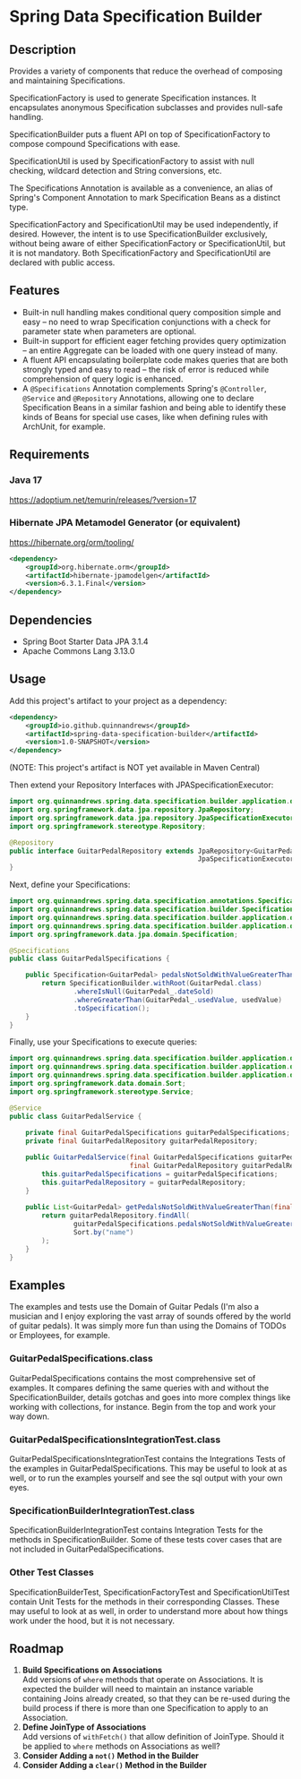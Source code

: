 # Spring Data Specification Builder

## Description
Provides a variety of components that reduce the overhead of composing and maintaining Specifications.

SpecificationFactory is used to generate Specification instances. It encapsulates anonymous Specification subclasses and provides null-safe handling. 

SpecificationBuilder puts a fluent API on top of SpecificationFactory to compose compound Specifications with ease. 

SpecificationUtil is used by SpecificationFactory to assist with null checking, wildcard detection and String conversions, etc. 

The Specifications Annotation is available as a convenience, an alias of Spring's Component Annotation to mark Specification Beans as a distinct type.

SpecificationFactory and SpecificationUtil may be used independently, if desired. However, the intent is to use SpecificationBuilder exclusively, without being aware of either SpecificationFactory or SpecificationUtil, but it is not mandatory. Both SpecificationFactory and SpecificationUtil are declared with public access.

## Features

- Built-in null handling makes conditional query composition simple and easy – no need to wrap Specification conjunctions with a check for parameter state when parameters are optional.
- Built-in support for efficient eager fetching provides query optimization – an entire Aggregate can be loaded with one query instead of many.
- A fluent API encapsulating boilerplate code makes queries that are both strongly typed and easy to read – the risk of error is reduced while comprehension of query logic is enhanced.
- A `@Specifications` Annotation complements Spring's `@Controller`, `@Service` and `@Repository` Annotations, allowing one to declare Specification Beans in a similar fashion and being able to identify these kinds of Beans for special use cases, like when defining rules with ArchUnit, for example.

## Requirements
### Java 17
https://adoptium.net/temurin/releases/?version=17

### Hibernate JPA Metamodel Generator (or equivalent)
https://hibernate.org/orm/tooling/
```xml
<dependency>
    <groupId>org.hibernate.orm</groupId>
    <artifactId>hibernate-jpamodelgen</artifactId>
    <version>6.3.1.Final</version>
</dependency>
```

## Dependencies
- Spring Boot Starter Data JPA 3.1.4
- Apache Commons Lang 3.13.0

## Usage
Add this project's artifact to your project as a dependency:
```xml
<dependency>
    <groupId>io.github.quinnandrews</groupId>
    <artifactId>spring-data-specification-builder</artifactId>
    <version>1.0-SNAPSHOT</version>
</dependency>
```
(NOTE: This project's artifact is NOT yet available in Maven Central)

Then extend your Repository Interfaces with JPASpecificationExecutor:
```java
import org.quinnandrews.spring.data.specification.builder.application.data.guitarpedals.GuitarPedal;
import org.springframework.data.jpa.repository.JpaRepository;
import org.springframework.data.jpa.repository.JpaSpecificationExecutor;
import org.springframework.stereotype.Repository;

@Repository
public interface GuitarPedalRepository extends JpaRepository<GuitarPedal, Long>,
                                               JpaSpecificationExecutor<GuitarPedal> {
}
```
Next, define your Specifications:

```java
import org.quinnandrews.spring.data.specification.annotations.Specifications;
import org.quinnandrews.spring.data.specification.builder.SpecificationBuilder;
import org.quinnandrews.spring.data.specification.builder.application.data.guitarpedals.GuitarPedal;
import org.quinnandrews.spring.data.specification.builder.application.data.guitarpedals.GuitarPedal_;
import org.springframework.data.jpa.domain.Specification;

@Specifications
public class GuitarPedalSpecifications {

    public Specification<GuitarPedal> pedalsNotSoldWithValueGreaterThan(final Integer usedValue) {
        return SpecificationBuilder.withRoot(GuitarPedal.class)
                .whereIsNull(GuitarPedal_.dateSold)
                .whereGreaterThan(GuitarPedal_.usedValue, usedValue)
                .toSpecification();
    }
}
```
Finally, use your Specifications to execute queries:
```java
import org.quinnandrews.spring.data.specification.builder.application.data.guitarpedals.GuitarPedal;
import org.quinnandrews.spring.data.specification.builder.application.data.guitarpedals.repository.GuitarPedalRepository;
import org.quinnandrews.spring.data.specification.builder.application.data.guitarpedals.specifications.GuitarPedalSpecifications;
import org.springframework.data.domain.Sort;
import org.springframework.stereotype.Service;

@Service
public class GuitarPedalService {
    
    private final GuitarPedalSpecifications guitarPedalSpecifications;
    private final GuitarPedalRepository guitarPedalRepository;

    public GuitarPedalService(final GuitarPedalSpecifications guitarPedalSpecifications, 
                              final GuitarPedalRepository guitarPedalRepository) {
        this.guitarPedalSpecifications = guitarPedalSpecifications;
        this.guitarPedalRepository = guitarPedalRepository;
    }
    
    public List<GuitarPedal> getPedalsNotSoldWithValueGreaterThan(final Integer usedValue) {
        return guitarPedalRepository.findAll(
                guitarPedalSpecifications.pedalsNotSoldWithValueGreaterThan(usedValue), 
                Sort.by("name")
        );
    }
}
```

## Examples
The examples and tests use the Domain of Guitar Pedals (I'm also a musician and I enjoy exploring the vast array of sounds offered by the world of guitar pedals). It was simply more fun than using the Domains of TODOs or Employees, for example.

### GuitarPedalSpecifications.class
GuitarPedalSpecifications contains the most comprehensive set of examples. It compares defining the same queries with and without the SpecificationBuilder, details gotchas and goes into more complex things like working with collections, for instance. Begin from the top and work your way down. 

### GuitarPedalSpecificationsIntegrationTest.class
GuitarPedalSpecificationsIntegrationTest contains the Integrations Tests of the examples in GuitarPedalSpecifications. This may be useful to look at as well, or to run the examples yourself and see the sql output with your own eyes.

### SpecificationBuilderIntegrationTest.class
SpecificationBuilderIntegrationTest contains Integration Tests for the methods in SpecificationBuilder. Some of these tests cover cases that are not included in GuitarPedalSpecifications.

### Other Test Classes
SpecificationBuilderTest, SpecificationFactoryTest and SpecificationUtilTest contain Unit Tests for the methods in their corresponding Classes. These may useful to look at as well, in order to understand more about how things work under the hood, but it is not necessary. 

## Roadmap
1) **Build Specifications on Associations**<br>
Add versions of `where` methods that operate on Associations. It is expected the builder will need to maintain an instance variable containing Joins already created, so that they can be re-used during the build process if there is more than one Specification to apply to an Association.
2) **Define JoinType of Associations**<br>
Add versions of `withFetch()` that allow definition of JoinType. Should it be applied to `where` methods on Associations as well?
3) **Consider Adding a `not()` Method in the Builder**
4) **Consider Adding a `clear()` Method in the Builder**